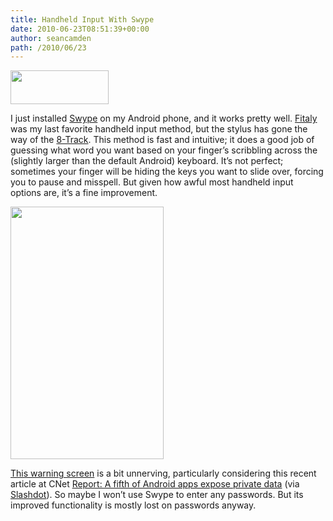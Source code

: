 ```yaml
---
title: Handheld Input With Swype
date: 2010-06-23T08:51:39+00:00
author: seancamden
path: /2010/06/23
---
```

<img src="http://www.seancamden.com/wp-content/uploads/2010/06/oie_Screen_shot_2010_06_23_at_8.33.19_AM.png" alt="" title="swype logo" width="157" height="54" class="alignnone size-full wp-image-218" />
  
I just installed [Swype](http://www.swypeinc.com/) on my Android phone, and it works pretty well. [Fitaly](http://www.fitaly.com/) was my last favorite handheld input method, but the stylus has gone the way of the [8-Track](http://en.wikipedia.org/wiki/8-track_tape). This method is fast and intuitive; it does a good job of guessing what word you want based on your finger&#8217;s scribbling across the (slightly larger than the default Android) keyboard. It&#8217;s not perfect; sometimes your finger will be hiding the keys you want to slide over, forcing you to pause and misspell. But given how awful most handheld input options are, it&#8217;s a fine improvement.
  
<img src="http://www.seancamden.com/wp-content/uploads/2010/06/Screen-shot-2010-06-23-at-8.38.28-AM.png" alt="" title="Android warning screen" width="245" height="404" class="alignleft size-full wp-image-220" />
  
[This warning screen](http://beta.swype.com/android/welcome/detailed/) is a bit unnerving, particularly considering this recent article at CNet [Report: A fifth of Android apps expose private data](http://news.cnet.com/8301-27080_3-20008518-245.html) (via [Slashdot](http://yro.slashdot.org/article.pl?sid=10/06/23/1429249)). So maybe I won&#8217;t use Swype to enter any passwords. But its improved functionality is mostly lost on passwords anyway.